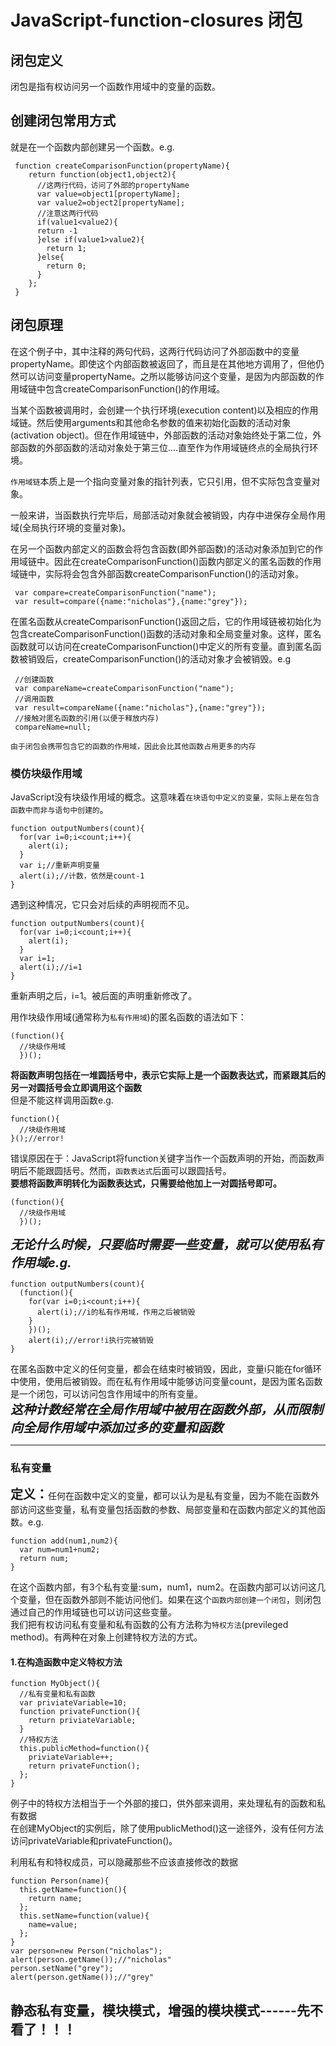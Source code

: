 # JavaScript-function-closures 闭包
## 闭包定义
闭包是指有权访问另一个函数作用域中的变量的函数。
## 创建闭包常用方式  
就是在一个函数内部创建另一个函数。e.g.  

     function createComparisonFunction(propertyName){
        return function(object1,object2){
          //这两行代码，访问了外部的propertyName
          var value=object1[propertyName];
          var value2=object2[propertyName];
          //注意这两行代码
          if(value1<value2){
          return -1  
          }else if(value1>value2){
            return 1;
          }else{
            return 0;
          }
        };
     }
## 闭包原理     
在这个例子中，其中注释的两句代码，这两行代码访问了外部函数中的变量propertyName。即使这个内部函数被返回了，而且是在其他地方调用了，但他仍然可以访问变量propertyName。之所以能够访问这个变量，是因为内部函数的作用域链中包含createComparisonFunction()的作用域。   

当某个函数被调用时，会创建一个执行环境(execution content)以及相应的作用域链。然后使用arguments和其他命名参数的值来初始化函数的活动对象(activation object)。但在作用域链中，外部函数的活动对象始终处于第二位，外部函数的外部函数的活动对象处于第三位....直至作为作用域链终点的全局执行环境。  

`作用域链`本质上是一个指向变量对象的指针列表，它只引用，但不实际包含变量对象。  

一般来讲，当函数执行完毕后，局部活动对象就会被销毁，内存中进保存全局作用域(全局执行环境的变量对象)。  

在另一个函数内部定义的函数会将包含函数(即外部函数)的活动对象添加到它的作用域链中。因此在createComparisonFunction()函数内部定义的匿名函数的作用域链中，实际将会包含外部函数createComparisonFunction()的活动对象。  

     var compare=createComparisonFunction("name");
     var result=compare({name:"nicholas"},{name:"grey"});

在匿名函数从createComparisonFunction()返回之后，它的作用域链被初始化为包含createComparisonFunction()函数的活动对象和全局变量对象。这样，匿名函数就可以访问在createComparisonFunction()中定义的所有变量。直到匿名函数被销毁后，createComparisonFunction()的活动对象才会被销毁。e.g  

     //创建函数
     var compareName=createComparisonFunction("name");
     //调用函数
     var result=compareName({name:"nicholas"},{name:"grey"});
     //接触对匿名函数的引用(以便于释放内存)
     compareName=null;
`由于闭包会携带包含它的函数的作用域，因此会比其他函数占用更多的内存`  

### 模仿块级作用域
JavaScript没有块级作用域的概念。这意味着`在块语句中定义的变量，实际上是在包含函数中而非与语句中创建的`。

    function outputNumbers(count){
      for(var i=0;i<count;i++){
        alert(i);
      }
      var i;//重新声明变量
      alert(i);//计数，依然是count-1
    }
遇到这种情况，它只会对后续的声明视而不见。  

    function outputNumbers(count){
      for(var i=0;i<count;i++){
        alert(i);
      }
      var i=1;
      alert(i);//i=1
    }
重新声明之后，i=1。被后面的声明重新修改了。  

用作块级作用域(通常称为`私有作用域`)的匿名函数的语法如下：  

    (function(){
      //块级作用域
      })();
**将函数声明包括在一堆圆括号中，表示它实际上是一个函数表达式，而紧跟其后的另一对圆括号会立即调用这个函数**  
但是不能这样调用函数e.g.  

    function(){
      //块级作用域
    }();//error!
错误原因在于：JavaScript将function关键字当作一个函数声明的开始，而函数声明后不能跟圆括号。然而，`函数表达式`后面可以跟圆括号。  
**要想将函数声明转化为函数表达式，只需要给他加上一对圆括号即可。**  

    (function(){
      //块级作用域
      })();
<i><b style="font-size:20px">无论什么时候，只要临时需要一些变量，就可以使用私有作用域e.g.</b></i>  

    function outputNumbers(count){
      (function(){
        for(var i=0;i<count;i++){
          alert(i);//i的私有作用域，作用之后被销毁
        }
        })();
        alert(i);//error!i执行完被销毁
    }
在匿名函数中定义的任何变量，都会在结束时被销毁，因此，变量i只能在for循环中使用，使用后被销毁。而在私有作用域中能够访问变量count，是因为匿名函数是一个闭包，可以访问包含作用域中的所有变量。  
<i><b style="font-size:20px">这种计数经常在全局作用域中被用在函数外部，从而限制向全局作用域中添加过多的变量和函数</b></i>  
***
### 私有变量
<b style="font-size:20px">定义：</b>任何在函数中定义的变量，都可以认为是私有变量，因为不能在函数外部访问这些变量，私有变量包括函数的参数、局部变量和在函数内部定义的其他函数。e.g.

    function add(num1,num2){
      var num=num1+num2;
      return num;
    }
在这个函数内部，有3个私有变量:sum，num1，num2。在函数内部可以访问这几个变量，但在函数外部则不能访问他们。如果在这个`函数内部创建一个闭包`，则闭包通过自己的作用域链也可以访问这些变量。  
我们把有权访问私有变量和私有函数的公有方法称为`特权方法`(previleged method)。有两种在对象上创建特权方法的方式。  
#### 1.在构造函数中定义特权方法  

    function MyObject(){
      //私有变量和私有函数
      var priviateVariable=10;
      function privateFunction(){
        return priviateVariable;
      }
      //特权方法
      this.publicMethod=function(){
        priviateVariable++;
        return privateFunction();
      };
    }
例子中的特权方法相当于一个外部的接口，供外部来调用，来处理私有的函数和私有数据  
在创建MyObject的实例后，除了使用publicMethod()这一途径外，没有任何方法访问privateVariable和privateFunction()。  

利用私有和特权成员，可以隐藏那些不应该直接修改的数据  

    function Person(name){
      this.getName=function(){
        return name;
      };
      this.setName=function(value){
        name=value;
      };
    }
    var person=new Person("nicholas");
    alert(person.getName());//"nicholas"
    person.setName("grey");
    alert(person.getName());//"grey"

## 静态私有变量，模块模式，增强的模块模式------先不看了！！！
